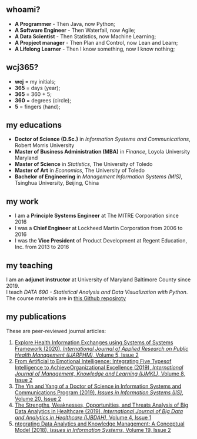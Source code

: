 ## whoami?
* **A Programmer** - Then Java, now Python;
* **A Software Engineer** - Then Waterfall, now Agile;
* **A Data Scientist** - Then Statistics, now Machine Learning;
* **A Propject manager** - Then Plan and Control, now Lean and Learn;
* **A Lifelong Learner** - Then I know something, now I know nothing;

## wcj365?
* **wcj** = my initials; 
* **365** = days (year); 
* **365** = 360 + 5; 
* **360** = degrees (circle); 
* **5** = fingers (hand); 

## my educations
* **Doctor of Science (D.Sc.)** in *Information Systems and Communications*, Robert Morris University
* **Master of Business Administration (MBA)** in *Finance*, Loyola University Maryland
* **Master of Science** in *Statistics*, The University of Toledo
* **Master of Art** in *Economics*, The University of Toledo
* **Bachelor of Engineering** in *Management Information Systems (MIS)*, Tsinghua University, Beijing, China

## my work
* I am a **Principle Systems Engineer** at The MITRE Corporation since 2016
* I was a **Chief Engineer** at Lockheed Martin Corporation from 2006 to 2016
* I was the **Vice President** of Product Development at Regent Education, Inc. from 2013 to 2016

## my teaching
I am an **adjunct instructor** at University of Maryland Baltimore County since 2019. \
I teach *DATA 690 - Statistical Analysis and Data Visualization with Python*. \
The course materials are in [this Github reposiroty](https://github.com/wcj365/python-stats-dataviz)

## my publications
These are peer-reviewed journal articles:
1. [Explore Health Information Exchanges using Systems of Systems Framework (2020), *International Journal of Applied Research on Public Health Management (IJARPHM)*, Volume 5, Issue 2](https://www.igi-global.com/journal/international-journal-applied-research-public/214902)
2. [From Artificial to Emotional Intelligence: Integrating Five Typesof Intelligence to AchieveOrganizational Excellence (2019), *International Journal of Management, Knowledge and Learning (IJMKL)*, Volume 8, Issue 2](http://www.issbs.si/press/ISSN/2232-5697/8_125-144.pdf)
3. [The Yin and Yang of a Doctor of Science in Information Systems and Communications Program (2019), *Issues in Information Systems (IIS)*, Volume 20, Issue 2](http://www.iacis.org/iis/2019/2_iis_2019_128-139.pdf)
4. [The Strengths, Weaknesses, Opportunities, and Threats Analysis of Big Data Analytics in Healthcare (2019), *International Journal of Big Data and Analytics in Healthcare (IJBDAH)*, Volume 4, Issue 1](https://github.com/wcj365/wcj365.github.io/blob/master/docs/The-Strengths-Weaknesses-Opportunities-and-Threats-Analysis-of-Big-Data-Analytics-in-Healthcare.pdf)
5. [ntegrating Data Analytics and Knowledge Management: A Conceptual Model (2018), *Issues in Information Systems*, Volume 19, Issue 2](http://www.iacis.org/iis/2018/2_iis_2018_208-216.pdf)

